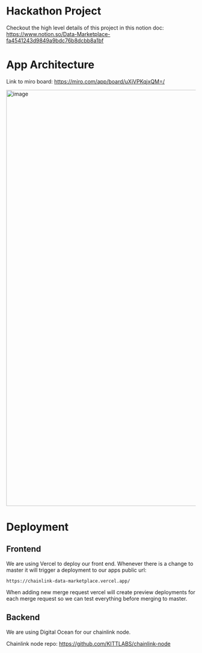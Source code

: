 # Hackathon Project
Checkout the high level details of this project in this notion doc: https://www.notion.so/Data-Marketplace-fa4541243d9849a9bdc76b8dcbb8a1bf


# App Architecture
Link to miro board: https://miro.com/app/board/uXjVPKqjxQM=/

<img width="1107" alt="image" src="https://user-images.githubusercontent.com/40375385/198289055-4c404fcb-3ad2-4c85-b94c-f7e46cfbcc70.png">


# Deployment

## Frontend
We are using Vercel to deploy our front end. Whenever there is a change to master it will trigger a deployment to our apps public url:

`https://chainlink-data-marketplace.vercel.app/`

When adding new merge request vercel will create preview deployments for each merge request so we can test everything before merging to master.


## Backend
We are using Digital Ocean for our chainlink node.

Chainlink node repo: https://github.com/KITTLABS/chainlink-node



